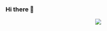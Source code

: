 ### Hi there 👋
<div align="center"> <img src="https://metrics.lecoq.io/ruoqing999?template=classic&config.timezone=Asia%2FShanghai"> </div>

<!--
**ruoqing999/ruoqing999** is a ✨ _special_ ✨ repository because its `README.md` (this file) appears on your GitHub profile.

Here are some ideas to get you started:

- 🔭 I’m currently working on ...
- 🌱 I’m currently learning ...
- 👯 I’m looking to collaborate on ...
- 🤔 I’m looking for help with ...
- 💬 Ask me about ...
- 📫 How to reach me: ...
- 😄 Pronouns: ...
- ⚡ Fun fact: ...
-->
